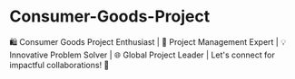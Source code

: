 # Consumer-Goods-Project
🛍️ Consumer Goods Project Enthusiast | 🚀 Project Management Expert | 💡 Innovative Problem Solver | 🌐 Global Project Leader | Let's connect for impactful collaborations! 🤝
